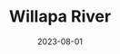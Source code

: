 ---
title: "Willapa River"
type: river
date: 2023-08-01
hashtag: willapa-river
near: Pacific Ocean
state: Washington
tags:
  - river
  - Washington
---